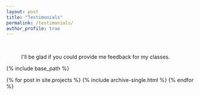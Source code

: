 ```yaml
---
layout: post
title: "Testimonials"
permalink: /testimonials/
author_profile: true
---
```

<br/>
<p style="margin-left: 40px">I'll be glad if you could provide me feedback for my classes.</p>



{% include base_path %}

{% for post in site.projects %}
  {% include archive-single.html %}
{% endfor %}

